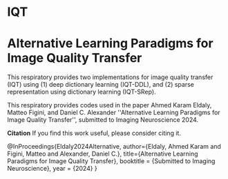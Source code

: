 # IQT
# Alternative Learning Paradigms for Image Quality Transfer

This respiratory provides two implementations for image quality transfer (IQT) using (1) deep dictionary learning (IQT-DDL), and (2) sparse representation using dictionary learning (IQT-SRep).

This respiratory provides codes used in the paper 
Ahmed Karam Eldaly, Matteo Figini, and Daniel C. Alexander ''Alternative Learning Paradigms for Image Quality Transfer'', submitted to Imaging Neuroscience 2024.

**Citation**
If you find this work useful, please consider citing it.

@InProceedings{Eldaly2024Alternative,
  author={Eldaly, Ahmed Karam and Figini, Matteo and Alexander, Daniel C.},
  title={Alternative Learning Paradigms for Image Quality Transfer},
  booktitle = {Submitted to Imaging Neuroscience},
  year = {2024}
}
